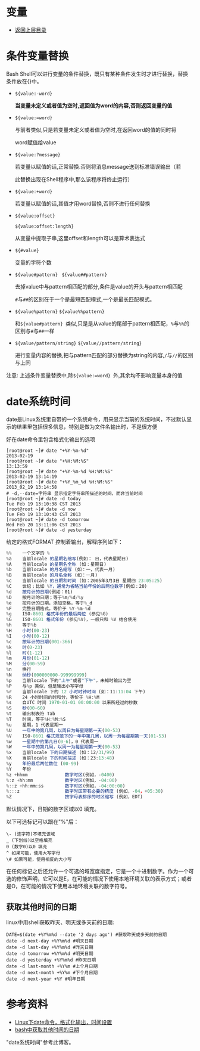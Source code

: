 # 变量

* [返回上层目录](../shell.md)





# 条件变量替换

Bash Shell可以进行变量的条件替换，既只有某种条件发生时才进行替换，替换 
条件放在{}中。

* `${value:-word} `

  **当变量未定义或者值为空时,返回值为word的内容,否则返回变量的值**

* `${value:=word} `

  与前者类似,只是若变量未定义或者值为空时,在返回word的值的同时将 

  word赋值给value 

* `${value:?message} `

  若变量以赋值的话,正常替换.否则将消息message送到标准错误输出（若 

  此替换出现在Shell程序中,那么该程序将终止运行）

* `${value:+word} `

  若变量以赋值的话,其值才用word替换,否则不进行任何替换

* `${value:offset} `

  `${value:offset:length} `

  从变量中提取子串,这里offset和length可以是算术表达式

* `${#value} `

  变量的字符个数 

* `${value#pattern} `   `${value##pattern} `

  去掉value中与pattern相匹配的部分,条件是value的开头与pattern相匹配 

  `#`与`##`的区别在于一个是最短匹配模式,一个是最长匹配模式。

* `${value%pattern}`     `${value%%pattern} `

  和`${value#pattern} `类似,只是是从value的尾部于pattern相匹配，`%`与`%%`的区别与`#`与`##`一样

* `${value/pattern/string}`    `${value//pattern/string} `

  进行变量内容的替换,把与pattern匹配的部分替换为string的内容,`/`与`//`的区别与上同 

注意: 上述条件变量替换中,除`${value:=word} `外,其余均不影响变量本身的值 



# date系统时间

date是Linux系统里自带的一个系统命令，用来显示当前的系统时间，不过默认显示的结果里包括很多信息，特别是做为文件名输出时，不是很方便

好在date命令里包含格式化输出的选项

```
[root@root ~]# date "+%Y-%m-%d"
2013-02-19
[root@root ~]# date "+%H:%M:%S"
13:13:59
[root@root ~]# date "+%Y-%m-%d %H:%M:%S"
2013-02-19 13:14:19
[root@root ~]# date "+%Y_%m_%d %H:%M:%S"  
2013_02_19 13:14:58
# -d,--date=字符串 显示指定字符串所描述的时间，而非当前时间
[root@root ~]# date -d today 
Tue Feb 19 13:10:38 CST 2013
[root@root ~]# date -d now
Tue Feb 19 13:10:43 CST 2013
[root@root ~]# date -d tomorrow
Wed Feb 20 13:11:06 CST 2013
[root@root ~]# date -d yesterday
```

给定的格式FORMAT 控制着输出，解释序列如下：

```js
%%    一个文字的 %
%a    当前locale 的星期名缩写(例如： 日，代表星期日)
%A    当前locale 的星期名全称 (如：星期日)
%b    当前locale 的月名缩写 (如：一，代表一月)
%B    当前locale 的月名全称 (如：一月)
%c    当前locale 的日期和时间 (如：2005年3月3日 星期四 23:05:25)
%C    世纪；比如 %Y，通常为省略当前年份的后两位数字(例如：20)
%d    按月计的日期(例如：01)
%D    按月计的日期；等于%m/%d/%y
%e    按月计的日期，添加空格，等于%_d
%F    完整日期格式，等价于 %Y-%m-%d
%g    ISO-8601 格式年份的最后两位 (参见%G)
%G    ISO-8601 格式年份 (参见%V)，一般只和 %V 结合使用
%h    等于%b
%H    小时(00-23)
%I    小时(00-12)
%c    按年计的日期(001-366)
%k    时(0-23)
%l    时(1-12)
%m    月份(01-12)
%M    分(00-59)
%n    换行
%N    纳秒(000000000-999999999)
%p    当前locale 下的"上午"或者"下午"，未知时输出为空
%P    与%p 类似，但是输出小写字母
%r    当前locale 下的 12 小时时钟时间 (如：11:11:04 下午)
%R    24 小时时间的时和分，等价于 %H:%M
%s    自UTC 时间 1970-01-01 00:00:00 以来所经过的秒数
%S    秒(00-60)
%t    输出制表符 Tab
%T    时间，等于%H:%M:%S
%u    星期，1 代表星期一
%U    一年中的第几周，以周日为每星期第一天(00-53)
%V    ISO-8601 格式规范下的一年中第几周，以周一为每星期第一天(01-53)
%w    一星期中的第几日(0-6)，0 代表周一
%W    一年中的第几周，以周一为每星期第一天(00-53)
%x    当前locale 下的日期描述 (如：12/31/99)
%X    当前locale 下的时间描述 (如：23:13:48)
%y    年份最后两位数位 (00-99)
%Y    年份
%z +hhmm              数字时区(例如，-0400)
%:z +hh:mm            数字时区(例如，-04:00)
%::z +hh:mm:ss        数字时区(例如，-04:00:00)
%:::z                 数字时区带有必要的精度 (例如，-04，+05:30)
%Z                    按字母表排序的时区缩写 (例如，EDT)
```

默认情况下，日期的数字区域以0 填充。

以下可选标记可以跟在"%"后：

```shell
\- (连字符)不填充该域
_ (下划线)以空格填充
0 (数字0)以0 填充
^ 如果可能，使用大写字母
\# 如果可能，使用相反的大小写
```

在任何标记之后还允许一个可选的域宽度指定，它是一个十进制数字。作为一个可选的修饰声明，它可以是E，在可能的情况下使用本地环境关联的表示方式；或者是O，在可能的情况下使用本地环境关联的数字符号。

## 获取其他时间的日期

linux中用shell获取昨天、明天或多天前的日期:

```shell
DATE=$(date +%Y%m%d --date '2 days ago') #获取昨天或多天前的日期
date -d next-day +%Y%m%d #明天日期 
date -d last-day +%Y%m%d #昨天日期 
date -d tomorrow +%Y%m%d #明天日期 
date -d yesterday +%Y%m%d #昨天日期 
date -d last-month +%Y%m #上个月日期 
date -d next-month +%Y%m #下个月日期 
date -d next-year +%Y #明年日期 
```





# 参考资料

* [Linux下date命令，格式化输出，时间设置](https://blog.csdn.net/jk110333/article/details/8590746/)
* [bash中获取其他时间的日期](https://blog.51cto.com/liucb/1845201)

"date系统时间"参考此博客。

